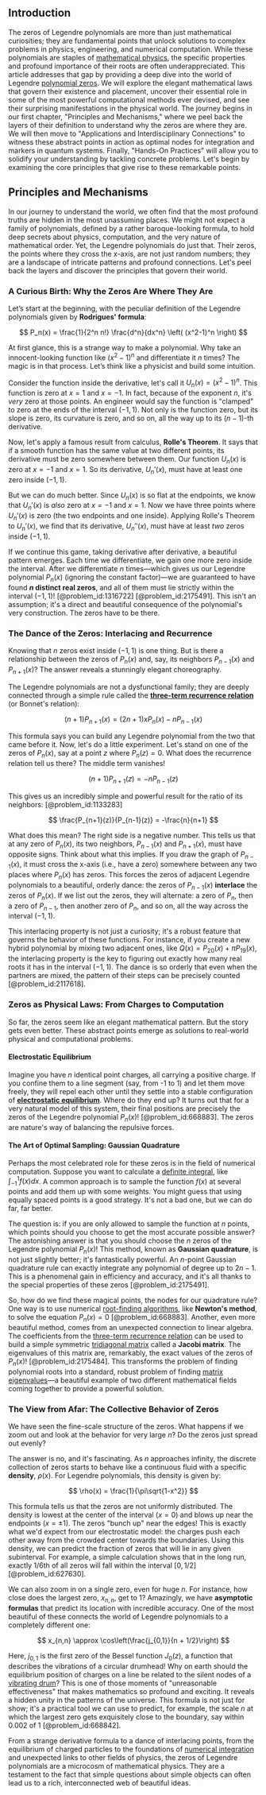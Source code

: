 ## Introduction
The zeros of Legendre polynomials are more than just mathematical curiosities; they are fundamental points that unlock solutions to complex problems in physics, engineering, and numerical computation. While these polynomials are staples of [mathematical physics](@article_id:264909), the specific properties and profound importance of their roots are often underappreciated. This article addresses that gap by providing a deep dive into the world of Legendre [polynomial zeros](@article_id:163755). We will explore the elegant mathematical laws that govern their existence and placement, uncover their essential role in some of the most powerful computational methods ever devised, and see their surprising manifestations in the physical world. The journey begins in our first chapter, "Principles and Mechanisms," where we peel back the layers of their definition to understand why the zeros are where they are. We will then move to "Applications and Interdisciplinary Connections" to witness these abstract points in action as optimal nodes for integration and markers in quantum systems. Finally, "Hands-On Practices" will allow you to solidify your understanding by tackling concrete problems. Let's begin by examining the core principles that give rise to these remarkable points.

## Principles and Mechanisms

In our journey to understand the world, we often find that the most profound truths are hidden in the most unassuming places. We might not expect a family of polynomials, defined by a rather baroque-looking formula, to hold deep secrets about physics, computation, and the very nature of mathematical order. Yet, the Legendre polynomials do just that. Their zeros, the points where they cross the x-axis, are not just random numbers; they are a landscape of intricate patterns and profound connections. Let's peel back the layers and discover the principles that govern their world.

### A Curious Birth: Why the Zeros Are Where They Are

Let’s start at the beginning, with the peculiar definition of the Legendre polynomials given by **Rodrigues' formula**:

$$
P_n(x) = \frac{1}{2^n n!} \frac{d^n}{dx^n} \left( (x^2-1)^n \right)
$$

At first glance, this is a strange way to make a polynomial. Why take an innocent-looking function like $(x^2-1)^n$ and differentiate it $n$ times? The magic is in that process. Let’s think like a physicist and build some intuition.

Consider the function inside the derivative, let's call it $U_n(x) = (x^2-1)^n$. This function is zero at $x=1$ and $x=-1$. In fact, because of the exponent $n$, it's *very* zero at those points. An engineer would say the function is "clamped" to zero at the ends of the interval $(-1, 1)$. Not only is the function zero, but its slope is zero, its curvature is zero, and so on, all the way up to its $(n-1)$-th derivative.

Now, let's apply a famous result from calculus, **Rolle's Theorem**. It says that if a smooth function has the same value at two different points, its derivative must be zero somewhere between them. Our function $U_n(x)$ is zero at $x=-1$ and $x=1$. So its derivative, $U_n'(x)$, must have at least one zero inside $(-1, 1)$.

But we can do much better. Since $U_n(x)$ is so flat at the endpoints, we know that $U_n'(x)$ is *also* zero at $x=-1$ and $x=1$. Now we have three points where $U_n'(x)$ is zero (the two endpoints and one inside). Applying Rolle's Theorem to $U_n'(x)$, we find that its derivative, $U_n''(x)$, must have at least *two* zeros inside $(-1, 1)$.

If we continue this game, taking derivative after derivative, a beautiful pattern emerges. Each time we differentiate, we gain one more zero inside the interval. After we differentiate $n$ times—which gives us our Legendre polynomial $P_n(x)$ (ignoring the constant factor)—we are guaranteed to have found **$n$ distinct real zeros**, and all of them must lie strictly within the interval $(-1, 1)$! [@problem_id:1316722] [@problem_id:2175491]. This isn't an assumption; it's a direct and beautiful consequence of the polynomial's very construction. The zeros have to be there.

### The Dance of the Zeros: Interlacing and Recurrence

Knowing that $n$ zeros exist inside $(-1, 1)$ is one thing. But is there a relationship between the zeros of $P_n(x)$ and, say, its neighbors $P_{n-1}(x)$ and $P_{n+1}(x)$? The answer reveals a stunningly elegant choreography.

The Legendre polynomials are not a dysfunctional family; they are deeply connected through a simple rule called the **[three-term recurrence relation](@article_id:176351)** (or Bonnet's relation):

$$
(n+1)P_{n+1}(x) = (2n+1)xP_n(x) - nP_{n-1}(x)
$$

This formula says you can build any Legendre polynomial from the two that came before it. Now, let's do a little experiment. Let's stand on one of the zeros of $P_n(x)$, say at a point $z$ where $P_n(z) = 0$. What does the recurrence relation tell us there? The middle term vanishes!

$$
(n+1)P_{n+1}(z) = - nP_{n-1}(z)
$$

This gives us an incredibly simple and powerful result for the ratio of its neighbors: [@problem_id:1133283]

$$
\frac{P_{n+1}(z)}{P_{n-1}(z)} = -\frac{n}{n+1}
$$

What does this mean? The right side is a negative number. This tells us that at any zero of $P_n(x)$, its two neighbors, $P_{n-1}(x)$ and $P_{n+1}(x)$, must have opposite signs. Think about what this implies. If you draw the graph of $P_{n-1}(x)$, it must cross the x-axis (i.e., have a zero) somewhere between any two places where $P_n(x)$ has zeros. This forces the zeros of adjacent Legendre polynomials to a beautiful, orderly dance: the zeros of $P_{n-1}(x)$ **interlace** the zeros of $P_n(x)$. If we list out the zeros, they will alternate: a zero of $P_n$, then a zero of $P_{n-1}$, then another zero of $P_n$, and so on, all the way across the interval $(-1,1)$.

This interlacing property is not just a curiosity; it's a robust feature that governs the behavior of these functions. For instance, if you create a new hybrid polynomial by mixing two adjacent ones, like $Q(x) = P_{20}(x) + \pi P_{19}(x)$, the interlacing property is the key to figuring out exactly how many real roots it has in the interval $(-1, 1)$. The dance is so orderly that even when the partners are mixed, the pattern of their steps can be precisely counted [@problem_id:2117618].

### Zeros as Physical Laws: From Charges to Computation

So far, the zeros seem like an elegant mathematical pattern. But the story gets even better. These abstract points emerge as solutions to real-world physical and computational problems.

#### Electrostatic Equilibrium

Imagine you have $n$ identical point charges, all carrying a positive charge. If you confine them to a line segment (say, from -1 to 1) and let them move freely, they will repel each other until they settle into a stable configuration of **[electrostatic equilibrium](@article_id:275163)**. Where do they end up? It turns out that for a very natural model of this system, their final positions are precisely the zeros of the Legendre polynomial $P_n(x)$! [@problem_id:668883]. The zeros are nature's way of balancing the repulsive forces.

#### The Art of Optimal Sampling: Gaussian Quadrature

Perhaps the most celebrated role for these zeros is in the field of numerical computation. Suppose you want to calculate a [definite integral](@article_id:141999), like $\int_{-1}^1 f(x) dx$. A common approach is to sample the function $f(x)$ at several points and add them up with some weights. You might guess that using equally spaced points is a good strategy. It's not a bad one, but we can do far, far better.

The question is: if you are only allowed to sample the function at $n$ points, which points should you choose to get the most accurate possible answer? The astonishing answer is that you should choose the $n$ zeros of the Legendre polynomial $P_n(x)$! This method, known as **Gaussian quadrature**, is not just slightly better; it's fantastically powerful. An $n$-point Gaussian quadrature rule can exactly integrate any polynomial of degree up to $2n-1$. This is a phenomenal gain in efficiency and accuracy, and it's all thanks to the special properties of these zeros [@problem_id:2175491].

So, how do we find these magical points, the nodes for our quadrature rule?
One way is to use numerical [root-finding algorithms](@article_id:145863), like **Newton's method**, to solve the equation $P_n(x)=0$ [@problem_id:668883]. Another, even more beautiful method, comes from an unexpected connection to linear algebra. The coefficients from the [three-term recurrence relation](@article_id:176351) can be used to build a simple symmetric [tridiagonal matrix](@article_id:138335) called a **Jacobi matrix**. The eigenvalues of this matrix are, remarkably, the exact values of the zeros of $P_n(x)$! [@problem_id:2175484]. This transforms the problem of finding polynomial roots into a standard, robust problem of finding [matrix eigenvalues](@article_id:155871)—a beautiful example of two different mathematical fields coming together to provide a powerful solution.

### The View from Afar: The Collective Behavior of Zeros

We have seen the fine-scale structure of the zeros. What happens if we zoom out and look at the behavior for very large $n$? Do the zeros just spread out evenly?

The answer is no, and it's fascinating. As $n$ approaches infinity, the discrete collection of zeros starts to behave like a continuous fluid with a specific **density**, $\rho(x)$. For Legendre polynomials, this density is given by:

$$
\rho(x) = \frac{1}{\pi\sqrt{1-x^2}}
$$

This formula tells us that the zeros are not uniformly distributed. The density is lowest at the center of the interval ($x=0$) and blows up near the endpoints ($x=\pm 1$). The zeros "bunch up" near the edges! This is exactly what we'd expect from our electrostatic model: the charges push each other away from the crowded center towards the boundaries. Using this density, we can predict the fraction of zeros that will lie in any given subinterval. For example, a simple calculation shows that in the long run, exactly $1/6$th of all zeros will fall within the interval $[0, 1/2]$ [@problem_id:627630].

We can also zoom in on a single zero, even for huge $n$. For instance, how close does the largest zero, $x_{n,n}$, get to 1? Amazingly, we have **asymptotic formulas** that predict its location with incredible accuracy. One of the most beautiful of these connects the world of Legendre polynomials to a completely different one:

$$
x_{n,n} \approx \cos\left(\frac{j_{0,1}}{n + 1/2}\right)
$$

Here, $j_{0,1}$ is the first zero of the Bessel function $J_0(z)$, a function that describes the vibrations of a circular drumhead! Why on earth should the equilibrium position of charges on a line be related to the silent nodes of a [vibrating drum](@article_id:176713)? This is one of those moments of "unreasonable effectiveness" that makes mathematics so profound and exciting. It reveals a hidden unity in the patterns of the universe. This formula is not just for show; it's a practical tool we can use to predict, for example, the scale $n$ at which the largest zero gets exquisitely close to the boundary, say within 0.002 of 1 [@problem_id:668842].

From a strange derivative formula to a dance of interlacing points, from the equilibrium of charged particles to the foundations of [numerical integration](@article_id:142059) and unexpected links to other fields of physics, the zeros of Legendre polynomials are a microcosm of mathematical physics. They are a testament to the fact that simple questions about simple objects can often lead us to a rich, interconnected web of beautiful ideas.